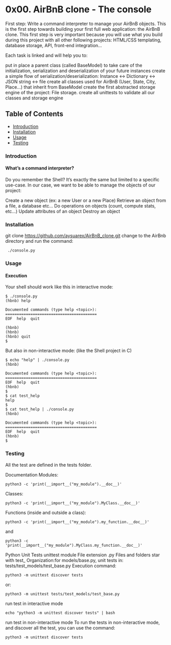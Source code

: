 # 0x00. AirBnB clone - The console

First step: Write a command interpreter to manage your AirBnB objects.
This is the first step towards building your first full web application: the AirBnB clone. This first step is very important because you will use what you build during this project with all other following projects: HTML/CSS templating, database storage, API, front-end integration…

Each task is linked and will help you to:

put in place a parent class (called BaseModel) to take care of the initialization, serialization and deserialization of your future instances
create a simple flow of serialization/deserialization: Instance <-> Dictionary <-> JSON string <-> file
create all classes used for AirBnB (User, State, City, Place…) that inherit from BaseModel
create the first abstracted storage engine of the project: File storage.
create all unittests to validate all our classes and storage engine

## Table of Contents

- [Introduction](#introduction)
- [Installation](#installation)
- [Usage](#usage)
- [Testing](#testing)



### Introduction

#### What’s a command interpreter?
Do you remember the Shell? It’s exactly the same but limited to a specific use-case. In our case, we want to be able to manage the objects of our project:

Create a new object (ex: a new User or a new Place)
Retrieve an object from a file, a database etc…
Do operations on objects (count, compute stats, etc…)
Update attributes of an object
Destroy an object

### Installation

git clone https://github.com/aysuarex/AirBnB_clone.git
change to the AirBnb directory and run the command:
```
 ./console.py
```

### Usage

#### Execution
Your shell should work like this in interactive mode:
```
$ ./console.py
(hbnb) help

Documented commands (type help <topic>):
========================================
EOF  help  quit

(hbnb) 
(hbnb) 
(hbnb) quit
$
```
But also in non-interactive mode: (like the Shell project in C)
```
$ echo "help" | ./console.py
(hbnb)

Documented commands (type help <topic>):
========================================
EOF  help  quit
(hbnb) 
$
$ cat test_help
help
$
$ cat test_help | ./console.py
(hbnb)

Documented commands (type help <topic>):
========================================
EOF  help  quit
(hbnb) 
$
```

### Testing

All the test are defined in the tests folder.

Documentation
Modules:
```
python3 -c 'print(__import__("my_module").__doc__)'
```
Classes:
```
python3 -c 'print(__import__("my_module").MyClass.__doc__)'
```
Functions (inside and outside a class):
```
python3 -c 'print(__import__("my_module").my_function.__doc__)'
```
and
```
python3 -c 'print(__import__("my_module").MyClass.my_function.__doc__)'
```
Python Unit Tests
unittest module
File extension .py
Files and folders star with test_
Organization:for models/base.py, unit tests in: tests/test_models/test_base.py
Execution command:
```
python3 -m unittest discover tests
```
or:
```
python3 -m unittest tests/test_models/test_base.py
```
run test in interactive mode
```
echo "python3 -m unittest discover tests" | bash
```
run test in non-interactive mode
To run the tests in non-interactive mode, and discover all the test, you can use the command:
```
python3 -m unittest discover tests
```